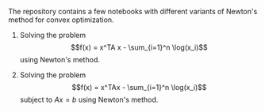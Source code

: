 The repository contains a few notebooks with different variants of Newton's method for convex optimization.

1. Solving the problem
$$f(x) = x^TA x - \sum_{i=1}^n \log(x_i)$$
using Newton's method.

2.  Solving the problem
$$f(x) = x^TAx - \sum_{i=1}^n \log(x_i)$$
subject to $Ax = b$
using Newton's method. 
